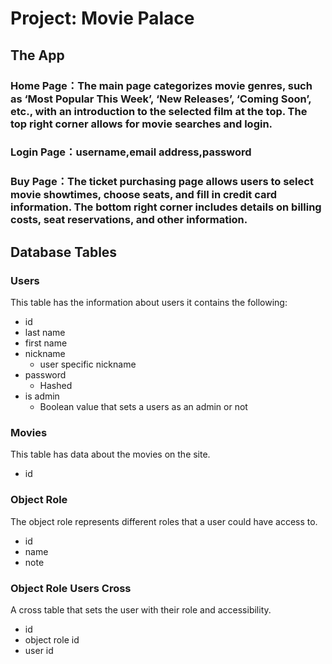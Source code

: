 # Project: Movie Palace
## The App
### Home Page：The main page categorizes movie genres, such as ‘Most Popular This Week’, ‘New Releases’, ‘Coming Soon’, etc., with an introduction to the selected film at the top. The top right corner allows for movie searches and login.
### Login Page：username,email address,password
### Buy Page：The ticket purchasing page allows users to select movie showtimes, choose seats, and fill in credit card information. The bottom right corner includes details on billing costs, seat reservations, and other information.
## Database Tables
### Users
This table has the information about users
it contains the following:
- id
- last name
- first name
- nickname
  - user specific nickname
- password
  - Hashed
- is admin
  - Boolean value that sets a users as an admin or not
### Movies
This table has data about the movies on the site.
- id
### Object Role
The object role represents different roles that a user could have access to.
- id
- name
- note
### Object Role Users Cross
A cross table that sets the user with their role and accessibility.
- id
- object role id
- user id
